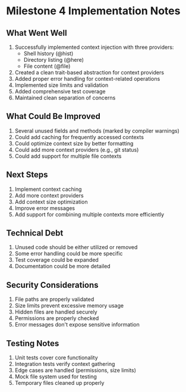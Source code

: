 # Milestone 4 Implementation Notes

## What Went Well
1. Successfully implemented context injection with three providers:
   - Shell history (@hist)
   - Directory listing (@here)
   - File content (@file)
2. Created a clean trait-based abstraction for context providers
3. Added proper error handling for context-related operations
4. Implemented size limits and validation
5. Added comprehensive test coverage
6. Maintained clean separation of concerns

## What Could Be Improved
1. Several unused fields and methods (marked by compiler warnings)
2. Could add caching for frequently accessed contexts
3. Could optimize context size by better formatting
4. Could add more context providers (e.g., git status)
5. Could add support for multiple file contexts

## Next Steps
1. Implement context caching
2. Add more context providers
3. Add context size optimization
4. Improve error messages
5. Add support for combining multiple contexts more efficiently

## Technical Debt
1. Unused code should be either utilized or removed
2. Some error handling could be more specific
3. Test coverage could be expanded
4. Documentation could be more detailed

## Security Considerations
1. File paths are properly validated
2. Size limits prevent excessive memory usage
3. Hidden files are handled securely
4. Permissions are properly checked
5. Error messages don't expose sensitive information

## Testing Notes
1. Unit tests cover core functionality
2. Integration tests verify context gathering
3. Edge cases are handled (permissions, size limits)
4. Mock file system used for testing
5. Temporary files cleaned up properly
